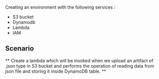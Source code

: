 Creating an environment with the following services :
	
- S3 bucket
- Dynamodb
- Lambda
- IAM

## Scenario 

** Create a lambda which will be invoked when we upload an artifact of .json type in S3 bucket and performs the operation of reading data from json file and storing it inside DynamoDB table. **
